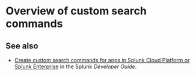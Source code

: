 # Overview of custom search commands

## See also

* [Create custom search commands for apps in Splunk Cloud Platform or Splunk Enterprise](https://dev.splunk.com/enterprise/docs/devtools/customsearchcommands) in the Splunk *Developer Guide*.